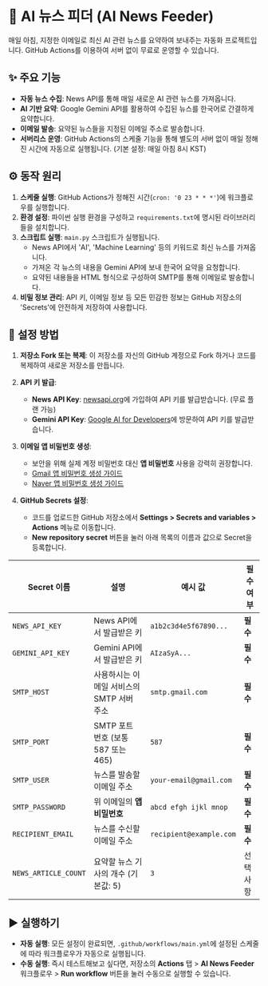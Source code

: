 # 🤖 AI 뉴스 피더 (AI News Feeder)

매일 아침, 지정한 이메일로 최신 AI 관련 뉴스를 요약하여 보내주는 자동화 프로젝트입니다. GitHub Actions를 이용하여 서버 없이 무료로 운영할 수 있습니다.

## ✨ 주요 기능

-   **자동 뉴스 수집**: News API를 통해 매일 새로운 AI 관련 뉴스를 가져옵니다.
-   **AI 기반 요약**: Google Gemini API를 활용하여 수집된 뉴스를 한국어로 간결하게 요약합니다.
-   **이메일 발송**: 요약된 뉴스들을 지정된 이메일 주소로 발송합니다.
-   **서버리스 운영**: GitHub Actions의 스케줄 기능을 통해 별도의 서버 없이 매일 정해진 시간에 자동으로 실행됩니다. (기본 설정: 매일 아침 8시 KST)

## ⚙️ 동작 원리

1.  **스케줄 실행**: GitHub Actions가 정해진 시간(`cron: '0 23 * * *'`)에 워크플로우를 실행합니다.
2.  **환경 설정**: 파이썬 실행 환경을 구성하고 `requirements.txt`에 명시된 라이브러리들을 설치합니다.
3.  **스크립트 실행**: `main.py` 스크립트가 실행됩니다.
    -   News API에서 'AI', 'Machine Learning' 등의 키워드로 최신 뉴스를 가져옵니다.
    -   가져온 각 뉴스의 내용을 Gemini API에 보내 한국어 요약을 요청합니다.
    -   요약된 내용들을 HTML 형식으로 구성하여 SMTP를 통해 이메일로 발송합니다.
4.  **비밀 정보 관리**: API 키, 이메일 정보 등 모든 민감한 정보는 GitHub 저장소의 'Secrets'에 안전하게 저장하여 사용합니다.

## 🚀 설정 방법

1.  **저장소 Fork 또는 복제**: 이 저장소를 자신의 GitHub 계정으로 Fork 하거나 코드를 복제하여 새로운 저장소를 만듭니다.

2.  **API 키 발급**:
    -   **News API Key**: [newsapi.org](https://newsapi.org)에 가입하여 API 키를 발급받습니다. (무료 플랜 가능)
    -   **Gemini API Key**: [Google AI for Developers](https://ai.google.dev/)에 방문하여 API 키를 발급받습니다.

3.  **이메일 앱 비밀번호 생성**:
    -   보안을 위해 실제 계정 비밀번호 대신 **앱 비밀번호** 사용을 강력히 권장합니다.
    -   [Gmail 앱 비밀번호 생성 가이드](https://support.google.com/accounts/answer/185833)
    -   [Naver 앱 비밀번호 생성 가이드](https://help.naver.com/service/5640_5642/19849/2-2.%20%EC%95%B1%20%EB%B9%84%EB%B0%80%EB%B2%88%ED%98%B8%EB%A5%BC%20%EC%84%A4%EC%A0%95%ED%95%B4%EC%9A%94.)

4.  **GitHub Secrets 설정**:
    -   코드를 업로드한 GitHub 저장소에서 **Settings > Secrets and variables > Actions** 메뉴로 이동합니다.
    -   **New repository secret** 버튼을 눌러 아래 목록의 이름과 값으로 Secret을 등록합니다.

| Secret 이름            | 설명                                       | 예시 값                  | 필수 여부 |
| ---------------------- | ------------------------------------------ | ------------------------ | --------- |
| `NEWS_API_KEY`         | News API에서 발급받은 키                     | `a1b2c3d4e5f67890...`    | **필수**  |
| `GEMINI_API_KEY`       | Gemini API에서 발급받은 키                   | `AIzaSyA...`             | **필수**  |
| `SMTP_HOST`            | 사용하시는 이메일 서비스의 SMTP 서버 주소    | `smtp.gmail.com`         | **필수**  |
| `SMTP_PORT`            | SMTP 포트 번호 (보통 587 또는 465)         | `587`                    | **필수**  |
| `SMTP_USER`            | 뉴스를 발송할 이메일 주소                    | `your-email@gmail.com`   | **필수**  |
| `SMTP_PASSWORD`        | 위 이메일의 **앱 비밀번호**                  | `abcd efgh ijkl mnop`    | **필수**  |
| `RECIPIENT_EMAIL`      | 뉴스를 수신할 이메일 주소                    | `recipient@example.com`  | **필수**  |
| `NEWS_ARTICLE_COUNT`   | 요약할 뉴스 기사의 개수 (기본값: 5)          | `3`                      | 선택 사항 |

## ▶️ 실행하기

-   **자동 실행**: 모든 설정이 완료되면, `.github/workflows/main.yml`에 설정된 스케줄에 따라 워크플로우가 자동으로 실행됩니다.
-   **수동 실행**: 즉시 테스트해보고 싶다면, 저장소의 **Actions** 탭 > **AI News Feeder** 워크플로우 > **Run workflow** 버튼을 눌러 수동으로 실행할 수 있습니다.
